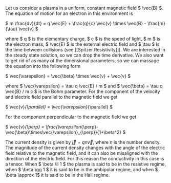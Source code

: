 Let us consider a plasma in a uniform, constant magnetic field $ \vec{B} $. The equation of motion for an electron in this environment is

$ m \frac{dv}{dt} = q \vec{E} + \frac{q}{c} \vec{v} \times \vec{B} - \frac{m}{\tau} \vec{v} $

where $ q $ is the elementary charge, $ c $ is the speed of light, $ m $ is the electron mass, $ \vec{E} $ is the external electric field and $ \tau $ is the time between collisions (see [[Spitzer Resistivity]]). We are interested in the steady state solution, so we can drop the time derivative. We also want to get rid of as many of the dimensional parameters, so we can massage the equation into the following form

$ \vec{\varepsilon} = \vec{\beta} \times \vec{v} + \vec{v} $

where $ \vec{\varepsilon} = \tau q \vec{E} / m $ and $ \vec{\beta} = \tau q \vec{B} / m c $ is the Bohm parameter. For the component of the velocity and electric field parallel to the magnetic field we get

$ \vec{v}_{\parallel} = \vec{\varepsilon}_{\parallel} $

For the component perpendicular to the magnetic field we get

$ \vec{v}_{\perp} = \frac{\varepsilon_{\perp}-\vec{\beta}\times\vec{\varepsilon}_{\perp}}{1+\beta^2} $

The current density is given by $\vec{j} = q n \vec{v}$, where $n$ is the number density. The magnitude of the current density changes with the angle of the electric field relative to the magnetic field, and it can also be misaligned with the direction of the electric field. For this reason the conductivity in this case is a tensor. When $ \beta \ll 1 $ the plasma is said to be in the resistive regime, when $ \beta \gg 1 $ it is said to be in the ambipolar regime, and when $ \beta \approx 1$ it is said to be in the Hall regime.